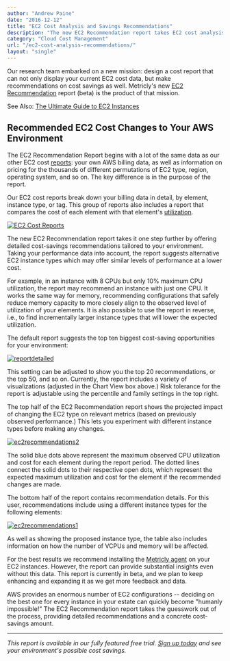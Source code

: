 ```yaml
---
author: "Andrew Paine"
date: "2016-12-12"
title: "EC2 Cost Analysis and Savings Recommendations"
description: "The new EC2 Recommendation report takes EC2 cost analysis one step further by offering detailed cost-savings recommendations tailored to your environment."
category: "Cloud Cost Management"
url: "/ec2-cost-analysis-recommendations/"
layout: "single"
---
```


Our research team embarked on a new mission: design a cost report that can not only display your current EC2 cost data, but make recommendations on cost savings as well. Metricly's new [EC2 Recommendation](https://help.netuitive.com/Content/Reports/ec2_recommendation_report.htm) report (beta) is the product of that mission.

See Also: [The Ultimate Guide to EC2 Instances](https://www.metricly.com/ec2-instances/)

Recommended EC2 Cost Changes to Your AWS Environment
----------------------------------------------------

The EC2 Recommendation Report begins with a lot of the same data as our other EC2 cost [reports](https://www.metricly.com/demystify-your-ec2-cost-analysis): your own AWS billing data, as well as information on pricing for the thousands of different permutations of EC2 type, region, operating system, and so on. The key difference is in the purpose of the report.

Our EC2 cost reports break down your billing data in detail, by element, instance type, or tag. This group of reports also includes a report that compares the cost of each element with that element's [utilization](https://www.metricly.com/subtleties-ec2-cpu-utilization).

[![EC2 Cost Reports](https://www.metricly.com/wp-content/uploads/2017/07/EC2ReportsEdited-1024x528.png)](https://www.metricly.com/wp-content/uploads/2017/07/EC2ReportsEdited.png)

The new EC2 Recommendation report takes it one step further by offering detailed cost-savings recommendations tailored to your environment. Taking your performance data into account, the report suggests alternative EC2 instance types which may offer similar levels of performance at a lower cost.

For example, in an instance with 8 CPUs but only 10% maximum CPU utilization, the report may recommend an instance with just one CPU. It works the same way for memory, recommending configurations that safely reduce memory capacity to more closely align to the observed level of utilization of your elements. It is also possible to use the report in reverse, i.e., to find incrementally larger instance types that will lower the expected utilization.

The default report suggests the top ten biggest cost-saving opportunities for your environment:

[![reportdetailed](https://www.metricly.com/wp-content/uploads/2017/07/ReportDetailed.jpg)](https://www.metricly.com/wp-content/uploads/2017/07/ReportDetailed.jpg)

This setting can be adjusted to show you the top 20 recommendations, or the top 50, and so on. Currently, the report includes a variety of visualizations (adjusted in the Chart View box above.) Risk tolerance for the report is adjustable using the percentile and family settings in the top right.

The top half of the EC2 Recommendation report shows the projected impact of changing the EC2 type on relevant metrics (based on previously observed performance.) This lets you experiment with different instance types before making any changes.

[![ec2recommendations2](https://www.metricly.com/wp-content/uploads/2017/07/EC2Recommendations2-1024x367.png)](https://www.metricly.com/wp-content/uploads/2017/07/EC2Recommendations2.png)

The solid blue dots above represent the maximum observed CPU utilization and cost for each element during the report period. The dotted lines connect the solid dots to their respective open dots, which represent the expected maximum utilization and cost for the element if the recommended changes are made.

The bottom half of the report contains recommendation details. For this user, recommendations include using a different instance types for the following elements:

[![ec2recommendations1](https://www.metricly.com/wp-content/uploads/2017/07/EC2Recommendations1-1024x191.png)](https://www.metricly.com/wp-content/uploads/2017/07/EC2Recommendations1.png)

As well as showing the proposed instance type, the table also includes information on how the number of VCPUs and memory will be affected.

For the best results we recommend installing the [Metricly agent](https://help.netuitive.com/Content/Datasources/Netuitive/aws_cost.htm) on your EC2 instances. However, the report can provide substantial insights even without this data. This report is currently in beta, and we plan to keep enhancing and expanding it as we get more feedback and data.

AWS provides an enormous number of EC2 configurations -- deciding on the best one for every instance in your estate can quickly become "humanly impossible!" The EC2 Recommendation report takes the guesswork out of the process, providing detailed recommendations and a concrete cost-savings amount.

* * * * *

*This report is available in our fully featured free trial.  [Sign up today](https://www.metricly.com/signup) and see your environment's possible cost savings.*
